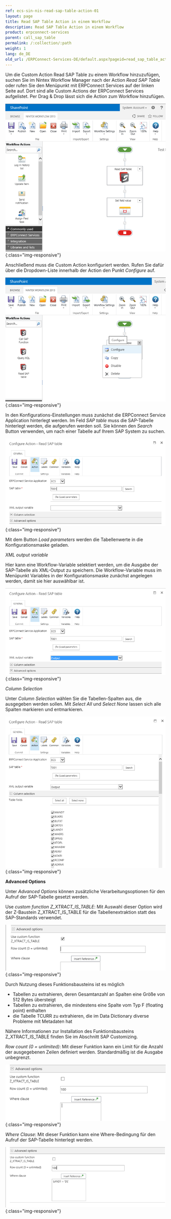 ```yaml
---
ref: ecs-sin-nis-read-sap-table-action-01
layout: page
title: Read SAP Table Action in einem Workflow
description: Read SAP Table Action in einem Workflow
product: erpconnect-services
parent: call_sap_table
permalink: /:collection/:path
weight: 1
lang: de_DE
old_url: /ERPConnect-Services-DE/default.aspx?pageid=read_sap_table_action_in_einem_workflow
---
```


Um die Custom Action Read SAP Table zu einem Workflow hinzuzufügen, suchen Sie im Nintex Workflow Manager nach der Action *Read SAP Table* oder rufen Sie den Menüpunkt mit ERPConnect Services auf der linken Seite auf. Dort sind alle Custom Actions der ERPConnect Services aufgelistet. Per Drag & Drop lässt sich die Action zum Workflow hinzufügen.

![ECS-Nintex-ReadSAPTable-Action1](/img/content/ECS-Nintex-ReadSAPTable-Action1.png){:class="img-responsive"}

Anschließend muss die Custom Action konfiguriert werden. Rufen Sie dafür über die Dropdown-Liste innerhalb der Action den Punkt *Configure* auf. 

![ECS-Nintex-ReadSAPTable-Action8](/img/content/ECS-Nintex-ReadSAPTable-Action8.png){:class="img-responsive"}

In den Konfigurations-Einstellungen muss zunächst die ERPConnect Service Application hinterlegt werden. Im Feld *SAP table* 
muss die SAP-Tabelle hinterlegt werden, die aufgerufen werden soll. Sie können den *Search* Button verwenden, um nach einer  Tabelle auf Ihrem SAP System zu suchen.

![ECS-Nintex-ReadSAPTable-Action3](/img/content/ECS-Nintex-ReadSAPTable-Action3.png){:class="img-responsive"}

Mit dem Button *Load parameters* werden die Tabellenwerte in die Konfigurationsmaske geladen.


*XML output variable*

Hier kann eine Workflow-Variable selektiert werden, um die Ausgabe der SAP-Tabelle als XML-Output zu speichern. Die Workflow-Variable muss im Menüpunkt Variables in der Konfigurationsmaske zunächst angelegen werden, damit sie hier auswählbar ist. 

![ECS-Nintex-ReadSAPTable-Action9](/img/content/ECS-Nintex-ReadSAPTable-Action9.png){:class="img-responsive"}

*Column Selection*

Unter *Column Selection* wählen Sie die Tabellen-Spalten aus, die ausgegeben werden sollen. Mit *Select All* und *Select None* lassen sich alle Spalten markieren und entmarkieren. 

![ECS-Nintex-ReadSAPTable-Action4](/img/content/ECS-Nintex-ReadSAPTable-Action4.png){:class="img-responsive"}

**Advanced Options** 

Unter *Advanced Options* können zusätzliche Verarbeitungsoptionen für den Aufruf der SAP-Tabelle gesetzt werden. 

Use *custom function Z_XTRACT_IS_TABLE*: Mit Auswahl dieser Option wird der Z-Baustein Z_XTRACT_IS_TABLE für die Tabellenextraktion statt des SAP-Standards verwendet. 

![ECS-Nintex-ReadSAPTable-Action5](/img/content/ECS-Nintex-ReadSAPTable-Action5.png){:class="img-responsive"}

Durch Nutzung dieses Funktionsbausteins ist es möglich

- Tabellen zu extrahieren, deren Gesamtanzahl an Spalten eine Größe von 512 Bytes übersteigt
- Tabellen zu extrahieren, die mindestens eine Spalte vom Typ F (floating point) enthalten
- die Tabelle TCURR zu extrahieren, die im Data Dictionary diverse Probleme mit Metadaten hat    

Nähere Informationen zur Installation des Funktionsbausteins Z_XTRACT_IS_TABLE finden Sie im Abschnitt SAP Customizing. 

*Row count (0 = unlimited)*: Mit dieser Funktion kann ein Limit für die Anzahl der ausgegebenen Zeilen definiert werden. Standardmäßig ist die Ausgabe unbegrenzt. 

![ECS-Nintex-ReadSAPTable-Action6](/img/content/ECS-Nintex-ReadSAPTable-Action6.png){:class="img-responsive"}

*Where Clause*: Mit dieser Funktion kann eine Where-Bedingung für den Aufruf der SAP-Tabelle hinterlegt werden. 

![ECS-Nintex-ReadSAPTable-Action7](/img/content/ECS-Nintex-ReadSAPTable-Action7.png){:class="img-responsive"}